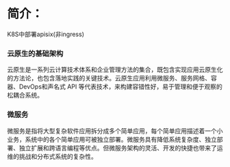 # 简介：
K8S中部署apisix(非ingress)

### 云原生的基础架构
云原生是一系列云计算技术体系和企业管理方法的集合，既包含实现应用云原生化的方法论，也包含落地实践的关键技术。云原生应用利用微服务、服务网格、容器、DevOps和声名式 API 等代表技术，来构建容错性好，易于管理和便于观察的松耦合系统。

### 微服务
微服务是指将大型复杂软件应用拆分成多个简单应用，每个简单应用描述着一个小业务，系统中的各个简单应用可被独立部署。微服务具有降低系统复杂度、独立部署、独立扩展和跨语言编程等优点。但微服务架构的灵活、开发的快捷也带来了运维的挑战和分布式系统的复杂性。